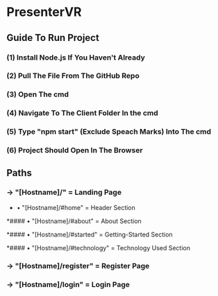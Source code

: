 # PresenterVR

## Guide To Run Project

### (1) Install Node.js If You Haven't Already

### (2) Pull The File From The GitHub Repo

### (3) Open The cmd

### (4) Navigate To The Client Folder In the cmd

### (5) Type "npm start" (Exclude Speach Marks) Into The cmd

### (6) Project Should Open In The Browser

## Paths

### → "[Hostname]/" = Landing Page

* • "[Hostname]/#home" = Header Section

*#### • "[Hostname]/#about" = About Section

*#### • "[Hostname]/#started" = Getting-Started Section

*#### • "[Hostname]/#technology" = Technology Used Section

### → "[Hostname]/register" = Register Page

### → "[Hostname]/login" = Login Page

